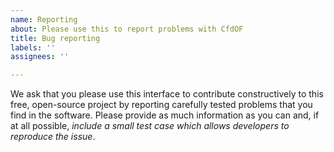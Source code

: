 ```yaml
---
name: Reporting
about: Please use this to report problems with CfdOF
title: Bug reporting
labels: ''
assignees: ''

---
```


We ask that you please use this interface to contribute constructively to this free, open-source project by reporting carefully tested problems that you find in the software. Please provide as much information as you can and, if at all possible,
*include a small test case which allows developers to reproduce the issue*.
